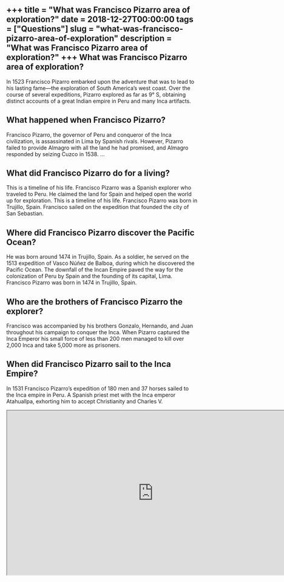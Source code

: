 +++
title = "What was Francisco Pizarro area of exploration?"
date = 2018-12-27T00:00:00
tags = ["Questions"]
slug = "what-was-francisco-pizarro-area-of-exploration"
description = "What was Francisco Pizarro area of exploration?"
+++
What was Francisco Pizarro area of exploration?
-----------------------------------------------

In 1523 Francisco Pizarro embarked upon the adventure that was to lead to his lasting fame—the exploration of South America’s west coast. Over the course of several expeditions, Pizarro explored as far as 9° S, obtaining distinct accounts of a great Indian empire in Peru and many Inca artifacts.

What happened when Francisco Pizarro?
-------------------------------------

Francisco Pizarro, the governor of Peru and conqueror of the Inca civilization, is assassinated in Lima by Spanish rivals. However, Pizarro failed to provide Almagro with all the land he had promised, and Almagro responded by seizing Cuzco in 1538. …

What did Francisco Pizarro do for a living?
-------------------------------------------

This is a timeline of his life. Francisco Pizarro was a Spanish explorer who traveled to Peru. He claimed the land for Spain and helped open the world up for exploration. This is a timeline of his life. Francisco Pizarro was born in Trujillo, Spain. Francisco sailed on the expedition that founded the city of San Sebastian.

Where did Francisco Pizarro discover the Pacific Ocean?
-------------------------------------------------------

He was born around 1474 in Trujillo, Spain. As a soldier, he served on the 1513 expedition of Vasco Núñez de Balboa, during which he discovered the Pacific Ocean. The downfall of the Incan Empire paved the way for the colonization of Peru by Spain and the founding of its capital, Lima. Francisco Pizarro was born in 1474 in Trujillo, Spain.

Who are the brothers of Francisco Pizarro the explorer?
-------------------------------------------------------

Francisco was accompanied by his brothers Gonzalo, Hernando, and Juan throughout his campaign to conquer the Inca. When Pizarro captured the Inca Emperor his small force of less than 200 men managed to kill over 2,000 Inca and take 5,000 more as prisoners.

When did Francisco Pizarro sail to the Inca Empire?
---------------------------------------------------

In 1531 Francisco Pizarro’s expedition of 180 men and 37 horses sailed to the Inca empire in Peru. A Spanish priest met with the Inca emperor Atahuallpa, exhorting him to accept Christianity and Charles V.

<iframe allow="accelerometer; autoplay; clipboard-write; encrypted-media; gyroscope; picture-in-picture" allowfullscreen="" class="__youtube_prefs__  epyt-is-override  no-lazyload" data-no-lazy="1" data-origheight="433" data-origwidth="770" data-skipgform_ajax_framebjll="" height="433" id="_ytid_89921" loading="lazy" src="https://www.youtube.com/embed/j-Px6ZG_NDQ?enablejsapi=1&autoplay=0&cc_load_policy=0&cc_lang_pref=&iv_load_policy=1&loop=0&modestbranding=0&rel=1&fs=1&playsinline=0&autohide=2&theme=dark&color=red&controls=1&" title="YouTube player" width="770"></iframe>